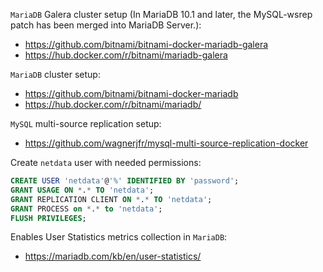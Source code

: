 `MariaDB` Galera cluster setup (In MariaDB 10.1 and later, the MySQL-wsrep patch has been merged into MariaDB Server.):

-   https://github.com/bitnami/bitnami-docker-mariadb-galera
-   https://hub.docker.com/r/bitnami/mariadb-galera

`MariaDB` cluster setup:

-   https://github.com/bitnami/bitnami-docker-mariadb
-   https://hub.docker.com/r/bitnami/mariadb/

`MySQL` multi-source replication setup:

-   https://github.com/wagnerjfr/mysql-multi-source-replication-docker 

Create `netdata` user with needed permissions:

```sql
CREATE USER 'netdata'@'%' IDENTIFIED BY 'password';
GRANT USAGE ON *.* TO 'netdata';
GRANT REPLICATION CLIENT ON *.* TO 'netdata';
GRANT PROCESS on *.* to 'netdata';
FLUSH PRIVILEGES;
```

Enables User Statistics metrics collection in `MariaDB`:

-   https://mariadb.com/kb/en/user-statistics/
